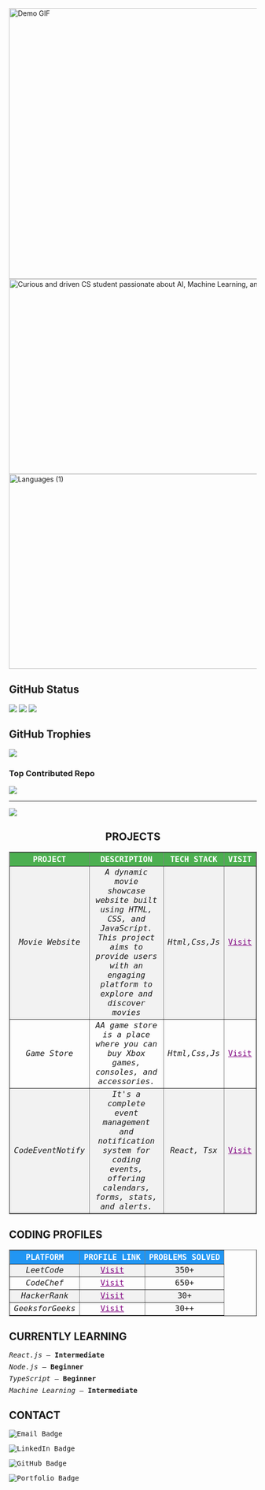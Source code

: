 
<img src="https://github.com/user-attachments/assets/bb44b024-76be-43db-aa4b-7376f2530db0" width="1100" height="550" alt="Demo GIF">
<img width="1580" height="396" alt="Curious and driven CS student passionate about AI, Machine Learning, and creating tech that makes an impact  Currently exploring software development and UIUX design, while sharpening my skills in (1)" src="https://github.com/user-attachments/assets/1d32b7a3-c239-494e-9e29-d725661c023d" />

<img width="1584" height="396" alt="Languages (1)" src="https://github.com/user-attachments/assets/5840ed05-135c-401d-a2e4-54d7426356bf" />

## GitHub Status
![](https://github-readme-stats.vercel.app/api?username=suriyathiru68&theme=dark&hide_border=false&include_all_commits=false&count_private=false)
![](https://nirzak-streak-stats.vercel.app/?user=suriyathiru68&theme=dark&hide_border=false)
![](https://github-readme-stats.vercel.app/api/top-langs/?username=suriyathiru68&theme=dark&hide_border=false&include_all_commits=false&count_private=false&layout=compact)

## GitHub Trophies
![](https://github-profile-trophy.vercel.app/?username=suriyathiru68&theme=tokyonight&no-frame=false&no-bg=true&margin-w=4)

### Top Contributed Repo
![](https://github-contributor-stats.vercel.app/api?username=suriyathiru68&limit=5&theme=dark&combine_all_yearly_contributions=true)

---
[![](https://visitcount.itsvg.in/api?id=suriyathiru68&icon=0&color=0)](https://visitcount.itsvg.in)

<div align="center">
<h2 style="font-weight: bold; text-transform: uppercase;">PROJECTS</h2>

<table border="1" cellspacing="0" cellpadding="8" 
       style="border-collapse: collapse; text-align: center; font-family: 'Anonymous Pro', monospace;">
  <thead style="background-color: #4CAF50; color: white; font-weight: bold; text-transform: uppercase;">
    <tr style="font-weight: bold;">
      <th>PROJECT</th>
      <th>DESCRIPTION</th>
      <th>TECH STACK</th>
      <th>VISIT</th>
    </tr>
  </thead>
  <tbody>
    <tr style="background-color: #f2f2f2;">
      <td><i>Movie Website</i></td>
      <td><i>A dynamic movie showcase website built using HTML, CSS, and JavaScript. This project aims to provide users with an engaging platform to explore and discover movies</i></td>
      <td><i>Html,Css,Js</i></td>
      <td><a href="https://popcorniq-pearl.vercel.app/" style="color: purple;">Visit</a></td>
    </tr>
    <tr>
      <td><i>Game Store</i></td>
      <td><i>AA game store is a place where you can buy Xbox games, consoles, and accessories.</i></td>
      <td><i>Html,Css,Js</i></td>
      <td><a href="https://suriyathiru68.github.io/Game-Store/" style="color: purple;">Visit</a></td>
    </tr>
    <tr style="background-color: #f2f2f2;">
      <td><i>CodeEventNotify</i></td>
      <td><i>It's a complete event management and notification system for coding events, offering calendars, forms, stats, and alerts.</i></td>
      <td><i>React, Tsx</i></td>
      <td><a href="#" style="color: purple;">Visit</a></td>
    </tr>
  </tbody>
</table>
</div>

<div align="start">

<h2 style="font-weight: bold; text-transform: uppercase;">CODING PROFILES</h2>

<table border="1" cellspacing="0" cellpadding="8" 
       style="border-collapse: collapse; text-align: center; font-family: 'Anonymous Pro', monospace;">
  <thead style="background-color: #2196F3; color: white; font-weight: bold; text-transform: uppercase;">
    <tr>
      <th>PLATFORM</th>
      <th>PROFILE LINK</th>
      <th>PROBLEMS SOLVED</th>
    </tr>
  </thead>
  <tbody>
    <tr style="background-color: #f2f2f2;">
      <td><i>LeetCode</i></td>
      <td><a href="https://leetcode.com/u/suriyathiruppathy/" style="color: purple;">Visit</a></td>
      <td>350+</td>
    </tr>
    <tr>
      <td><i>CodeChef</i></td>
      <td><a href="https://www.codechef.com/users/kit27am56" style="color: purple;">Visit</a></td>
      <td>650+</td>
    </tr>
    <tr style="background-color: #f2f2f2;">
      <td><i>HackerRank</i></td>
      <td><a href="https://www.hackerrank.com/profile/suriyathiru666" style="color: purple;">Visit</a></td>
      <td>30+</td>
    </tr>
    <tr>
      <td><i>GeeksforGeeks</i></td>
      <td><a href="https://www.geeksforgeeks.org/user/suriyathpeh3/" style="color: purple;">Visit</a></td>
      <td>30++</td>
    </tr>
  </tbody>
</table>
</div>

<div align="start">

<h2 style="font-weight: bold; text-transform: uppercase;">CURRENTLY LEARNING</h2>

<ul style="font-family: 'Anonymous Pro', monospace; list-style-type: none; padding-left: 0;">
  <li style="margin-bottom: 8px;"><i>React.js</i> — <b>Intermediate</b></li>
  <li style="margin-bottom: 8px;"><i>Node.js</i> — <b>Beginner</b></li>
  <li style="margin-bottom: 8px;"><i>TypeScript</i> — <b>Beginner</b></li>
  <li style="margin-bottom: 8px;"><i>Machine Learning</i> — <b>Intermediate</b></li>
</ul>
</div>


<div align="start">

<h2 style="font-weight: bold; text-transform: uppercase;">CONTACT</h2>

<p style="font-family: 'Anonymous Pro', monospace; margin-bottom: 8px;">
  <a href="mailto:your-email@example.com" style="text-decoration: none;">
    <img src="https://img.shields.io/badge/Email-your--email%40example.com-purple?style=flat-square&logo=gmail&logoColor=white" alt="Email Badge">
  </a>
</p>

<p style="font-family: 'Anonymous Pro', monospace; margin-bottom: 8px;">
  <a href="https://www.linkedin.com/in/yourprofile" style="text-decoration: none;">
    <img src="https://img.shields.io/badge/LinkedIn-Profile-blue?style=flat-square&logo=linkedin&logoColor=white" alt="LinkedIn Badge">
  </a>
</p>

<p style="font-family: 'Anonymous Pro', monospace; margin-bottom: 8px;">
  <a href="https://github.com/yourusername" style="text-decoration: none;">
    <img src="https://img.shields.io/badge/GitHub-Profile-black?style=flat-square&logo=github&logoColor=white" alt="GitHub Badge">
  </a>
</p>

<p style="font-family: 'Anonymous Pro', monospace; margin-bottom: 8px;">
  <a href="https://yourportfolio.com" style="text-decoration: none;">
    <img src="https://img.shields.io/badge/Portfolio-Visit-orange?style=flat-square&logo=appveyor&logoColor=white" alt="Portfolio Badge">
  </a>
</p>

</div>
